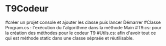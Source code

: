 # T9Codeur

#créer un projet console et ajouter les classe puis lancer Démarrer 
#Classe Program.cs : l'exécution du l'algorithme dans la méthode Main
#T9.cs: pour la création des méthodes pour le codeur T9
#Utils.cs: afin d'avoir tout ce qui est méthode static dans une classe sépraée et réutilisable.
